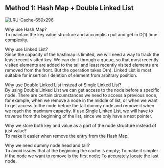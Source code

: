 ## Method 1: Hash Map + Double Linked List

![LRU-Cache-650x296](https://user-images.githubusercontent.com/106039830/206595813-8ec61583-053f-4d25-bafa-ec0e64821a8f.png)

Why use Hash Map? </br>
To maintain the key value structure and accomplish put and get in O(1) time complexity.

Why use Linked List? </br>
Since the capacity of the hashmap is limited, we will need a way to track the least recent visited key. We can do it through a queue,
so that most recently visited elements are added to the tail and least recently visited elements are removed from the front. But the
operation takes O(n). Linked List is most suitable for insertion / deletion of element from arbitrary position.

Why use Double Linked List instead of Single Linked List? </br>
By using Double Linked List we can get access to the node before a specific node. There are certain circumstances we need to access a previous node, for example, when we remove a node in the middle of list, or when we want to get access to the node before the tail dummy node and remove it when we reach the maximum capacity. If use Single Linked List, we will have to traverse from the beginning of the list, since we only have a next pointer.

Why we store both key and value as a part of the node structure instead of just value? </br>
To make it easier when remove the entry from the Hash Map.

Why we need dummy node head and tail? </br>
To avoid issues that at the beginning the cache is empty; To make it simpler if the node we want to remove is the first node; To accurately locate the last node.
